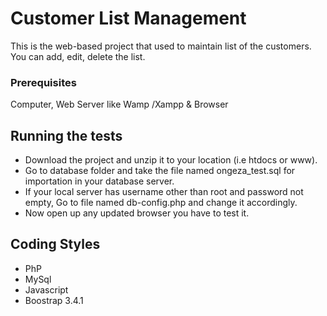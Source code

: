 # Customer List Management

This is the web-based project that used to maintain list of the customers. You can add, edit, delete the list.


### Prerequisites

Computer, Web Server like Wamp /Xampp & Browser


## Running the tests

* Download the project and unzip it to your location (i.e htdocs or www).
* Go to database folder and take the file named ongeza_test.sql for importation in your database server.
* If your local server has username other than root and password not empty, Go to file named db-config.php and change it accordingly.
* Now open up any updated browser you have to test it.

## Coding Styles

* PhP
* MySql
* Javascript
* Boostrap 3.4.1


